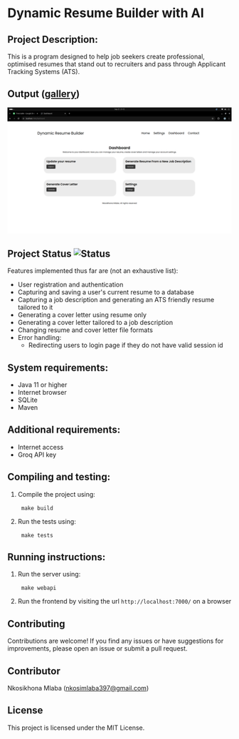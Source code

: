 # Dynamic Resume Builder with AI

## Project Description:
This is a program designed to help job seekers create professional, optimised resumes that stand out to recruiters and pass through Applicant Tracking Systems (ATS).

## Output ([gallery](program-output/Gallery.md))
![Demo](program-output/4.png)

## Project Status ![Status](https://img.shields.io/badge/status-completed-brightgreen)

Features implemented thus far are (not an exhaustive list):
- User registration and authentication
- Capturing and saving a user's current resume to a database
- Capturing a job description and generating an ATS friendly resume tailored to it
- Generating a cover letter using resume only
- Generating a cover letter tailored to a job description
- Changing resume and cover letter file formats
- Error handling:
    - Redirecting users to login page if they do not have valid session id

## System requirements:
- Java 11 or higher
- Internet browser
- SQLite
- Maven

## Additional requirements:
- Internet access
- Groq API key

## Compiling and testing:
1. Compile the project using: 
        
        make build
3. Run the tests using:
        
        make tests

## Running instructions:
1. Run the server using:
        
        make webapi
2. Run the frontend by visiting the url `http://localhost:7000/` on a browser

## Contributing

Contributions are welcome! If you find any issues or have suggestions for improvements, please open an issue or submit a pull request.

## Contributor

Nkosikhona Mlaba (nkosimlaba397@gmail.com)

## License

This project is licensed under the MIT License.